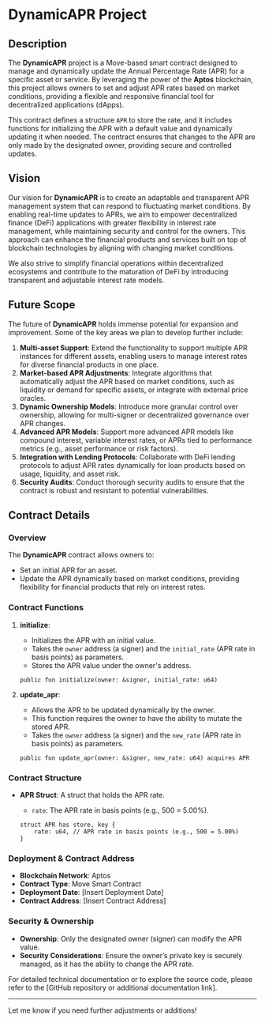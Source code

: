 

# DynamicAPR Project

## Description

The **DynamicAPR** project is a Move-based smart contract designed to manage and dynamically update the Annual Percentage Rate (APR) for a specific asset or service. By leveraging the power of the **Aptos** blockchain, this project allows owners to set and adjust APR rates based on market conditions, providing a flexible and responsive financial tool for decentralized applications (dApps).

This contract defines a structure `APR` to store the rate, and it includes functions for initializing the APR with a default value and dynamically updating it when needed. The contract ensures that changes to the APR are only made by the designated owner, providing secure and controlled updates.

## Vision

Our vision for **DynamicAPR** is to create an adaptable and transparent APR management system that can respond to fluctuating market conditions. By enabling real-time updates to APRs, we aim to empower decentralized finance (DeFi) applications with greater flexibility in interest rate management, while maintaining security and control for the owners. This approach can enhance the financial products and services built on top of blockchain technologies by aligning with changing market conditions.

We also strive to simplify financial operations within decentralized ecosystems and contribute to the maturation of DeFi by introducing transparent and adjustable interest rate models.

## Future Scope

The future of **DynamicAPR** holds immense potential for expansion and improvement. Some of the key areas we plan to develop further include:

1. **Multi-asset Support**: Extend the functionality to support multiple APR instances for different assets, enabling users to manage interest rates for diverse financial products in one place.
2. **Market-based APR Adjustments**: Integrate algorithms that automatically adjust the APR based on market conditions, such as liquidity or demand for specific assets, or integrate with external price oracles.
3. **Dynamic Ownership Models**: Introduce more granular control over ownership, allowing for multi-signer or decentralized governance over APR changes.
4. **Advanced APR Models**: Support more advanced APR models like compound interest, variable interest rates, or APRs tied to performance metrics (e.g., asset performance or risk factors).
5. **Integration with Lending Protocols**: Collaborate with DeFi lending protocols to adjust APR rates dynamically for loan products based on usage, liquidity, and asset risk.
6. **Security Audits**: Conduct thorough security audits to ensure that the contract is robust and resistant to potential vulnerabilities.

## Contract Details

### Overview

The **DynamicAPR** contract allows owners to:

- Set an initial APR for an asset.
- Update the APR dynamically based on market conditions, providing flexibility for financial products that rely on interest rates.

### Contract Functions

1. **initialize**:
   - Initializes the APR with an initial value.
   - Takes the `owner` address (a signer) and the `initial_rate` (APR rate in basis points) as parameters.
   - Stores the APR value under the owner's address.
   
   ```move
   public fun initialize(owner: &signer, initial_rate: u64)
   ```

2. **update_apr**:
   - Allows the APR to be updated dynamically by the owner.
   - This function requires the owner to have the ability to mutate the stored APR.
   - Takes the `owner` address (a signer) and the `new_rate` (APR rate in basis points) as parameters.
   
   ```move
   public fun update_apr(owner: &signer, new_rate: u64) acquires APR
   ```

### Contract Structure

- **APR Struct**: A struct that holds the APR rate.
  - `rate`: The APR rate in basis points (e.g., 500 = 5.00%).

  ```move
  struct APR has store, key {
      rate: u64, // APR rate in basis points (e.g., 500 = 5.00%)
  }
  ```

### Deployment & Contract Address

- **Blockchain Network**: Aptos
- **Contract Type**: Move Smart Contract
- **Deployment Date**: [Insert Deployment Date]
- **Contract Address**: [Insert Contract Address]

### Security & Ownership

- **Ownership**: Only the designated owner (signer) can modify the APR value.
- **Security Considerations**: Ensure the owner’s private key is securely managed, as it has the ability to change the APR rate.

For detailed technical documentation or to explore the source code, please refer to the [GitHub repository or additional documentation link].

---

Let me know if you need further adjustments or additions!
